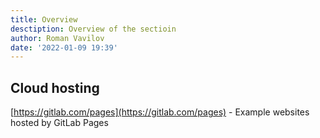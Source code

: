 ```yaml
---
title: Overview
desctiption: Overview of the sectioin
author: Roman Vavilov
date: '2022-01-09 19:39'
---
```


## Cloud hosting
[https://gitlab.com/pages](https://gitlab.com/pages) - Example websites hosted by GitLab Pages 

